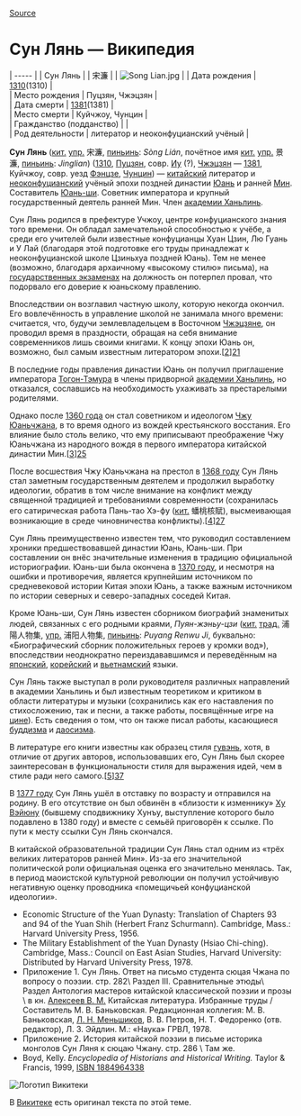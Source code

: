 [Source](https://ru.wikipedia.org/wiki/Сун_Лянь "Permalink to Сун Лянь — Википедия")

# Сун Лянь — Википедия


| ----- |
| Сун Лянь | 
| 宋濂 | 
|  ![Song Lian.jpg][1]  | 
| Дата рождения |  [1310][2](1310) |  
| Место рождения |  Пуцзян, Чжэцзян |  
| Дата смерти |  [1381][3](1381) |  
| Место смерти |  Куйчжоу, Чунцин |  
| Гражданство (подданство) |   |  
| Род деятельности |  литератор и неоконфуцианский учёный | 

**Сун Лянь** ([кит.][4] [упр.][5] 宋濂, [пиньинь][6]: _Sòng Lián_, почётное имя [кит.][4] [упр.][5] 景濂, [пиньинь][6]: _Jinglian_) ([1310][7], [Пуцзян][8], совр. [Иу][9] (?), [Чжэцзян][10] — [1381][11], Куйчжоу, совр. уезд [Фэнцзе][12], [Чунцин][13]) — [китайский][14] литератор и [неоконфуцианский][15] учёный эпохи поздней династии [Юань][16] и ранней [Мин][17]. Составитель [Юань-ши][18]. Советник императора и крупный государственный деятель ранней Мин. Член [академии Ханьлинь][19]. 

Сун Лянь родился в префектуре Учжоу, центре конфуцианского знания того времени. Он обладал замечательной способностью к учёбе, а среди его учителей были известные конфуцианцы Хуан Цзин, Лю Гуань и У Лай (благодаря этой подготовке его труды принадлежат к неоконфуцианской школе Цзиньхуа поздней Юань). Тем не менее (возможно, благодаря архаичному «высокому стилю» письма), на [государственных экзаменах][20] на должность он потерпел провал, что подорвало его доверие к юаньскому правлению. 

Впоследствии он возглавил частную школу, которую некогда окончил. Его вовлечённость в управление школой не занимала много времени: считается, что, будучи землевладельцем в Восточном [Чжэцзяне][10], он проводил время в праздности, обращая на себя внимание современников лишь своими книгами. К концу эпохи Юань он, возможно, был самым известным литератором эпохи.[[2]][21]

В последние годы правления династии Юань он получил приглашение императора [Тогон-Тэмура][22] в члены придворной [академии Ханьлинь][19], но отказался, сославшись на необходимость ухаживать за престарелыми родителями. 

Однако после [1360 года][23] он стал советником и идеологом [Чжу Юаньчжана][24], в то время одного из вождей крестьянского восстания. Его влияние было столь велико, что ему приписывают преображение Чжу Юаньчжана из народного вождя в первого императора китайской династии Мин.[[3]][25]

После восшествия Чжу Юаньчжана на престол в [1368 году][26] Сун Лянь стал заметным государственным деятелем и продолжил выработку идеологии, обратив в том числе внимание на конфликт между священной традицией и требованиями современности (сохранилась его сатирическая работа Пань-тао Хэ-фу ([кит.][4] 蟠桃核賦), высмеивающая возникающие в среде чиновничества конфликты).[[4]][27]

Сун Лянь преимущественно известен тем, что руководил составлением хроники предшествовавшей династии Юань, Юань-ши. При составлении он внёс значительные изменения в традицию официальной историографии. Юань-ши была окончена в [1370 году][28], и несмотря на ошибки и противоречия, является крупнейшим источником по средневековой истории Китая эпохи Юань, а также важным источником по истории северных и северо-западных соседей Китая. 

Кроме Юань-ши, Сун Лянь известен сборником биографий знаменитых людей, связанных с его родными краями, _Пуян-жэньу-цзи_ ([кит.][4] [трад.][29] 浦陽人物集, [упр.][5] 浦阳人物集, [пиньинь][6]: _Puyang Renwu Ji_, буквально: «Биографический сборник положительных героев у кромки вод»), впоследствии неоднократно переиздававшимся и переведённым на [японский][30], [корейский][31] и [вьетнамский][32] языки. 

Сун Лянь также выступал в роли руководителя различных направлений в академии Ханьлинь и был известным теоретиком и критиком в области литературы и музыки (сохранились как его наставления по стихосложению, так и песни, а также работы, посвящённые игре на [цине][33]). Есть сведения о том, что он также писал работы, касающиеся [буддизма][34] и [даосизма][35]. 

В литературе его книги известны как образец стиля [гувэнь][36], хотя, в отличие от других авторов, использовавших его, Сун Лянь был скорее заинтересован в функциональности стиля для выражения идей, чем в стиле ради него самого.[[5]][37]

В [1377 году][38] Сун Лянь ушёл в отставку по возрасту и отправился на родину. В его отсутствие он был обвинён в «близости к изменнику» [Ху Вэйюну][39] (бывшему сподвижнику Хунъу, выступление которого было подавлено в 1380 году) и вместе с семьёй приговорён к ссылке. По пути к месту ссылки Сун Лянь скончался. 

В китайской образовательной традиции Сун Лянь стал одним из «трёх великих литераторов ранней Мин». Из-за его значительной политической роли официальная оценка его значительно менялась. Так, в период маоистской культурной революции он получил устойчивую негативную оценку проводника «помещичьей конфуцианской идеологии». 

* Economic Structure of the Yuan Dynasty: Translation of Chapters 93 and 94 of the Yuan Shih (Herbert Franz Schurmann). Cambridge, Mass.: Harvard University Press, 1956.
* The Military Establishment of the Yuan Dynasty (Hsiao Chi-ching). Cambridge, Mass.: Council on East Asian Studies, Harvard University: Distributed by Harvard University Press, 1978.
* Приложение 1. Сун Лянь. Ответ на письмо студента сюцая Чжана по вопросу о поэзии. стр. 282\ Раздел III. Сравнительные этюды\ Раздел Антология мастеров китайской классической поэзии и прозы \ в кн. [Алексеев В. М.][40] Китайская литература. Избранные труды / Составитель М. В. Баньковская. Редакционная коллегия: М. В. Баньковская, [Л. Н. Меньшиков][41], В. В. Петров, Н. Т. Федоренко (отв. редактор), Л. З. Эйдлин. М.: «Наука» ГРВЛ, 1978.
* Приложение 2. История китайской поэзии в письме историка монголов Сун Ляня к сюцаю Чжану. стр. 286 \ Там же.
* Boyd, Kelly. _Encyclopedia of Historians and Historical Writing._ Taylor & Francis, 1999, [ISBN 1884964338][42]

![Логотип Викитеки][43]

В [Викитеке][44] есть оригинал текста по этой теме. 

[1]: https://upload.wikimedia.org/wikipedia/commons/thumb/5/50/Song_Lian.jpg/250px-Song_Lian.jpg
[2]: https://ru.wikipedia.org/wiki/1310_%D0%B3%D0%BE%D0%B4 "1310 год"
[3]: https://ru.wikipedia.org/wiki/1381_%D0%B3%D0%BE%D0%B4 "1381 год"
[4]: https://ru.wikipedia.org/wiki/%D0%9A%D0%B8%D1%82%D0%B0%D0%B9%D1%81%D0%BA%D0%B8%D0%B9_%D1%8F%D0%B7%D1%8B%D0%BA "Китайский язык"
[5]: https://ru.wikipedia.org/wiki/%D0%A3%D0%BF%D1%80%D0%BE%D1%89%D0%B5%D0%BD%D0%B8%D0%B5_%D0%B8%D0%B5%D1%80%D0%BE%D0%B3%D0%BB%D0%B8%D1%84%D0%BE%D0%B2 "Упрощение иероглифов"
[6]: https://ru.wikipedia.org/wiki/%D0%9F%D0%B8%D0%BD%D1%8C%D0%B8%D0%BD%D1%8C "Пиньинь"
[7]: https://ru.wikipedia.org/wiki/1310 "1310"
[8]: https://ru.wikipedia.org/wiki/%D0%9F%D1%83%D1%86%D0%B7%D1%8F%D0%BD "Пуцзян"
[9]: https://ru.wikipedia.org/wiki/%D0%98%D1%83 "Иу"
[10]: https://ru.wikipedia.org/wiki/%D0%A7%D0%B6%D1%8D%D1%86%D0%B7%D1%8F%D0%BD "Чжэцзян"
[11]: https://ru.wikipedia.org/wiki/1381 "1381"
[12]: https://ru.wikipedia.org/wiki/%D0%A4%D1%8D%D0%BD%D1%86%D0%B7%D0%B5 "Фэнцзе"
[13]: https://ru.wikipedia.org/wiki/%D0%A7%D1%83%D0%BD%D1%86%D0%B8%D0%BD "Чунцин"
[14]: https://ru.wikipedia.org/wiki/%D0%9A%D0%B8%D1%82%D0%B0%D0%B9 "Китай"
[15]: https://ru.wikipedia.org/wiki/%D0%9D%D0%B5%D0%BE%D0%BA%D0%BE%D0%BD%D1%84%D1%83%D1%86%D0%B8%D0%B0%D0%BD%D1%81%D1%82%D0%B2%D0%BE "Неоконфуцианство"
[16]: /wiki/%D0%AE%D0%B0%D0%BD%D1%8C_(%D0%B4%D0%B8%D0%BD%D0%B0%D1%81%D1%82%D0%B8%D1%8F) "Юань (династия)"
[17]: /wiki/%D0%9C%D0%B8%D0%BD_(%D0%B4%D0%B8%D0%BD%D0%B0%D1%81%D1%82%D0%B8%D1%8F) "Мин (династия)"
[18]: https://ru.wikipedia.org/wiki/%D0%AE%D0%B0%D0%BD%D1%8C-%D1%88%D0%B8 "Юань-ши"
[19]: https://ru.wikipedia.org/wiki/%D0%90%D0%BA%D0%B0%D0%B4%D0%B5%D0%BC%D0%B8%D1%8F_%D0%A5%D0%B0%D0%BD%D1%8C%D0%BB%D0%B8%D0%BD%D1%8C "Академия Ханьлинь"
[20]: https://ru.wikipedia.org/wiki/%D0%9A%D1%8D%D1%86%D0%B7%D1%8E%D0%B9 "Кэцзюй"
[21]: https://ru.wikipedia.org#cite_note-2
[22]: https://ru.wikipedia.org/wiki/%D0%A2%D0%BE%D0%B3%D0%BE%D0%BD-%D0%A2%D1%8D%D0%BC%D1%83%D1%80 "Тогон-Тэмур"
[23]: https://ru.wikipedia.org/wiki/1360_%D0%B3%D0%BE%D0%B4 "1360 год"
[24]: https://ru.wikipedia.org/wiki/%D0%A7%D0%B6%D1%83_%D0%AE%D0%B0%D0%BD%D1%8C%D1%87%D0%B6%D0%B0%D0%BD "Чжу Юаньчжан"
[25]: https://ru.wikipedia.org#cite_note-3
[26]: https://ru.wikipedia.org/wiki/1368_%D0%B3%D0%BE%D0%B4 "1368 год"
[27]: https://ru.wikipedia.org#cite_note-4
[28]: https://ru.wikipedia.org/wiki/1370_%D0%B3%D0%BE%D0%B4 "1370 год"
[29]: https://ru.wikipedia.org/wiki/%D0%9A%D0%B8%D1%82%D0%B0%D0%B9%D1%81%D0%BA%D0%BE%D0%B5_%D0%BF%D0%B8%D1%81%D1%8C%D0%BC%D0%BE#Полные_и_упрощённые_иероглифы "Китайское письмо"
[30]: https://ru.wikipedia.org/wiki/%D0%AF%D0%BF%D0%BE%D0%BD%D1%81%D0%BA%D0%B8%D0%B9_%D1%8F%D0%B7%D1%8B%D0%BA "Японский язык"
[31]: https://ru.wikipedia.org/wiki/%D0%9A%D0%BE%D1%80%D0%B5%D0%B9%D1%81%D0%BA%D0%B8%D0%B9_%D1%8F%D0%B7%D1%8B%D0%BA "Корейский язык"
[32]: https://ru.wikipedia.org/wiki/%D0%92%D1%8C%D0%B5%D1%82%D0%BD%D0%B0%D0%BC%D1%81%D0%BA%D0%B8%D0%B9_%D1%8F%D0%B7%D1%8B%D0%BA "Вьетнамский язык"
[33]: https://ru.wikipedia.org/wiki/%D0%A6%D0%B8%D1%81%D1%8F%D0%BD%D1%8C%D1%86%D0%B8%D0%BD%D1%8C "Цисяньцинь"
[34]: https://ru.wikipedia.org/wiki/%D0%91%D1%83%D0%B4%D0%B4%D0%B8%D0%B7%D0%BC "Буддизм"
[35]: https://ru.wikipedia.org/wiki/%D0%94%D0%B0%D0%BE%D1%81%D0%B8%D0%B7%D0%BC "Даосизм"
[36]: /w/index.php?title=%D0%93%D1%83%D0%B2%D1%8D%D0%BD%D1%8C&action=edit&redlink=1 "Гувэнь (страница отсутствует)"
[37]: https://ru.wikipedia.org#cite_note-5
[38]: https://ru.wikipedia.org/wiki/1377_%D0%B3%D0%BE%D0%B4 "1377 год"
[39]: /w/index.php?title=%D0%A5%D1%83_%D0%92%D1%8D%D0%B9%D1%8E%D0%BD&action=edit&redlink=1 "Ху Вэйюн (страница отсутствует)"
[40]: /wiki/%D0%90%D0%BB%D0%B5%D0%BA%D1%81%D0%B5%D0%B5%D0%B2,_%D0%92%D0%B0%D1%81%D0%B8%D0%BB%D0%B8%D0%B9_%D0%9C%D0%B8%D1%85%D0%B0%D0%B9%D0%BB%D0%BE%D0%B2%D0%B8%D1%87_(%D1%84%D0%B8%D0%BB%D0%BE%D0%BB%D0%BE%D0%B3) "Алексеев, Василий Михайлович (филолог)"
[41]: https://ru.wikipedia.org/wiki/%D0%9C%D0%B5%D0%BD%D1%8C%D1%88%D0%B8%D0%BA%D0%BE%D0%B2%2C_%D0%9B%D0%B5%D0%B2_%D0%9D%D0%B8%D0%BA%D0%BE%D0%BB%D0%B0%D0%B5%D0%B2%D0%B8%D1%87 "Меньшиков, Лев Николаевич"
[42]: https://ru.wikipedia.org/wiki/%D0%A1%D0%BB%D1%83%D0%B6%D0%B5%D0%B1%D0%BD%D0%B0%D1%8F%3A%D0%98%D1%81%D1%82%D0%BE%D1%87%D0%BD%D0%B8%D0%BA%D0%B8_%D0%BA%D0%BD%D0%B8%D0%B3/1884964338
[43]: https://upload.wikimedia.org/wikipedia/commons/thumb/4/4c/Wikisource-logo.svg/50px-Wikisource-logo.svg.png
[44]: https://ru.wikipedia.org/wiki/%D0%92%D0%B8%D0%BA%D0%B8%D1%82%D0%B5%D0%BA%D0%B0 "Викитека"

